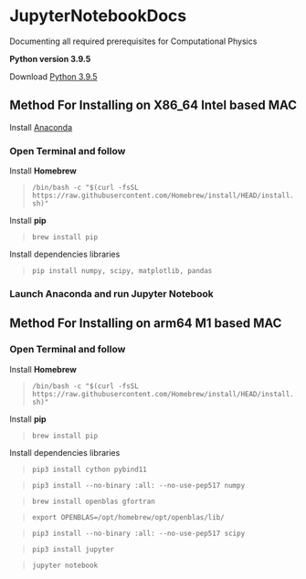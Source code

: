 # JupyterNotebookDocs
Documenting all required prerequisites for Computational Physics

 **Python version 3.9.5**

 Download [Python 3.9.5](https://www.python.org/downloads/release/python-395/)

## Method For Installing on X86_64 Intel based MAC
 Install [Anaconda](https://www.anaconda.com/products/individual) 

### Open Terminal and follow

 Install **Homebrew**
>`/bin/bash -c "$(curl -fsSL https://raw.githubusercontent.com/Homebrew/install/HEAD/install.sh)"`


Install **pip**

>`brew install pip`

Install dependencies libraries

>`pip install numpy, scipy, matplotlib, pandas`

### Launch Anaconda and run Jupyter Notebook

## Method For Installing on arm64 M1 based MAC

### Open Terminal and follow

Install **Homebrew**
>`/bin/bash -c "$(curl -fsSL https://raw.githubusercontent.com/Homebrew/install/HEAD/install.sh)"`

Install **pip**

>`brew install pip`

Install dependencies libraries

>`pip3 install cython pybind11`

>`pip3 install --no-binary :all: --no-use-pep517 numpy`

>`brew install openblas gfortran`

>`export OPENBLAS=/opt/homebrew/opt/openblas/lib/`

>`pip3 install --no-binary :all: --no-use-pep517 scipy`

>`pip3 install jupyter`

>`jupyter notebook`